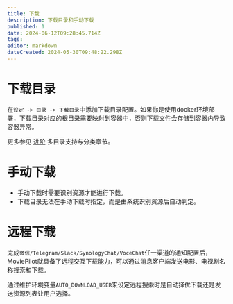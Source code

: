 ```yaml
---
title: 下载
description: 下载目录和手动下载
published: 1
date: 2024-06-12T09:28:45.714Z
tags: 
editor: markdown
dateCreated: 2024-05-30T09:48:22.298Z
---
```


# 下载目录

在`设定 -> 目录 -> 下载目录`中添加下载目录配置。如果你是使用docker环境部署，下载目录对应的根目录需要映射到容器中，否则下载文件会存储到容器内导致容器异常。

更多参见 [进阶](/advanced) 多目录支持与分类章节。

# 手动下载
- 手动下载时需要识别资源才能进行下载。
- 下载目录无法在手动下载时指定，而是由系统识别资源后自动判定。


# 远程下载

完成`微信/Telegram/Slack/SynologyChat/VoceChat`任一渠道的通知配置后，MoviePilot就具备了远程交互下载能力，可以通过消息客户端发送电影、电视剧名称搜索和下载。

通过维护环境变量`AUTO_DOWNLOAD_USER`来设定远程搜索时是自动择优下载还是发送资源列表让用户选择。